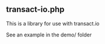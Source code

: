 ## transact-io.php

This is a library for use with  transact.io

See an example in the demo/  folder